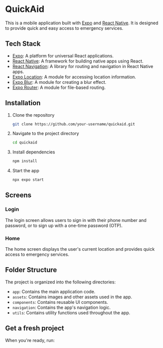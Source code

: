# QuickAid

This is a mobile application built with [Expo](https://expo.dev) and [React Native](https://reactnative.dev/). It is designed to provide quick and easy access to emergency services.

## Tech Stack

- [Expo](https://expo.dev): A platform for universal React applications.
- [React Native](https://reactnative.dev/): A framework for building native apps using React.
- [React Navigation](https://reactnavigation.org/): A library for routing and navigation in React Native apps.
- [Expo Location](https://docs.expo.dev/versions/latest/sdk/location/): A module for accessing location information.
- [Expo Blur](https://docs.expo.dev/versions/latest/sdk/blur-view/): A module for creating a blur effect.
- [Expo Router](https://docs.expo.dev/versions/latest/sdk/router/): A module for file-based routing.

## Installation

1. Clone the repository

   ```bash
   git clone https://github.com/your-username/quickaid.git
   ```

2. Navigate to the project directory

   ```bash
   cd quickaid
   ```

3. Install dependencies

   ```bash
   npm install
   ```

4. Start the app

   ```bash
   npx expo start
   ```

## Screens

### Login

The login screen allows users to sign in with their phone number and password, or to sign up with a one-time password (OTP).

### Home

The home screen displays the user's current location and provides quick access to emergency services.

## Folder Structure

The project is organized into the following directories:

- `app`: Contains the main application code.
- `assets`: Contains images and other assets used in the app.
- `components`: Contains reusable UI components.
- `navigation`: Contains the app's navigation logic.
- `utils`: Contains utility functions used throughout the app.

## Get a fresh project

When you're ready, run:
